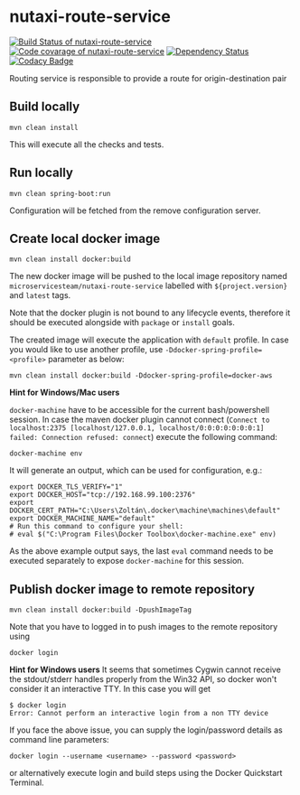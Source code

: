 # nutaxi-route-service

[![Build Status of nutaxi-route-service](https://travis-ci.org/microservicesteam/nutaxi-route-service.svg?branch=master)](https://travis-ci.org/microservicesteam/nutaxi-route-service) [![Code covarage of nutaxi-route-service](https://codecov.io/gh/microservicesteam/nutaxi-route-service/branch/master/graph/badge.svg)](https://codecov.io/gh/microservicesteam/nutaxi-route-service) [![Dependency Status](https://www.versioneye.com/user/projects/57d03f4d864739000ef97460/badge.svg?style=flat-square)](https://www.versioneye.com/user/projects/57d03f4d864739000ef97460) [![Codacy Badge](https://api.codacy.com/project/badge/Grade/dee0fb8bbb5e44bb9cb72466f748ecab)](https://www.codacy.com/app/szogibalu/nutaxi-route-service?utm_source=github.com&amp;utm_medium=referral&amp;utm_content=microservicesteam/nutaxi-route-service&amp;utm_campaign=Badge_Grade)


Routing service is responsible to provide a route for origin-destination pair

## Build locally
```
mvn clean install
```
This will execute all the checks and tests.

## Run locally
```
mvn clean spring-boot:run
```
Configuration will be fetched from the remove configuration server.

## Create local docker image
```
mvn clean install docker:build
```
The new docker image will be pushed to the local image repository named  `microservicesteam/nutaxi-route-service` labelled with `${project.version}` and `latest` tags.

Note that the docker plugin is not bound to any lifecycle events, therefore it should be executed alongside with `package` or `install` goals.

The created image will execute the application with `default` profile. In case you would like to use another profile, use `-Ddocker-spring-profile=<profile>` parameter as below:

```
mvn clean install docker:build -Ddocker-spring-profile=docker-aws
```

**Hint for Windows/Mac users**

`docker-machine` have to be accessible for the current bash/powershell session. In case the maven docker plugin cannot connect (`Connect to localhost:2375 [localhost/127.0.0.1, localhost/0:0:0:0:0:0:0:1] failed: Connection refused: connect`) execute the following command:
```
docker-machine env
```
It will generate an output, which can be used for configuration, e.g.:
```
export DOCKER_TLS_VERIFY="1"
export DOCKER_HOST="tcp://192.168.99.100:2376"
export DOCKER_CERT_PATH="C:\Users\Zoltán\.docker\machine\machines\default"
export DOCKER_MACHINE_NAME="default"
# Run this command to configure your shell:
# eval $("C:\Program Files\Docker Toolbox\docker-machine.exe" env)
```
As the above example output says, the last `eval` command needs to be executed separately to expose `docker-machine` for this session.

## Publish docker image to remote repository
```
mvn clean install docker:build -DpushImageTag
```
Note that you have to logged in to push images to the remote repository using
```
docker login
```
**Hint for Windows users**
It seems that sometimes Cygwin cannot receive the stdout/stderr handles properly from the Win32 API, so docker won't consider it an interactive TTY. In this case you will get
```
$ docker login
Error: Cannot perform an interactive login from a non TTY device
```
If you face the above issue, you can supply the login/password details as command line parameters:
```
docker login --username <username> --password <password>
```
or alternatively execute login and build steps using the Docker Quickstart Terminal.
